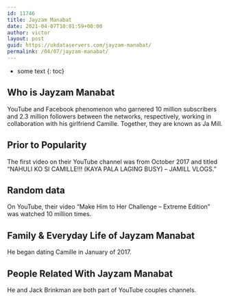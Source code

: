 ```yaml
---
id: 11746
title: Jayzam Manabat
date: 2021-04-07T10:01:59+00:00
author: victor
layout: post
guid: https://ukdataservers.com/jayzam-manabat/
permalink: /04/07/jayzam-manabat/
---
```


* some text
{: toc}


## Who is Jayzam Manabat



YouTube and Facebook phenomenon who garnered 10 million subscribers and 2.3 million followers between the networks, respectively, working in collaboration with his girlfriend Camille. Together, they are known as Ja Mill.

                
                
                
## Prior to Popularity



The first video on their YouTube channel was from October 2017 and titled &#8220;NAHULI KO SI CAMILLE!!! (KAYA PALA LAGING BUSY) &#8211; JAMILL VLOGS.&#8221;

                
                
                
## Random data



On YouTube, their video &#8220;Make Him to Her Challenge &#8211; Extreme Edition&#8221; was watched 10 million times.

                
                
                
## Family & Everyday Life of Jayzam Manabat



He began dating Camille in January of 2017.

                
                
                
## People Related With Jayzam Manabat



He and Jack Brinkman are both part of YouTube couples channels.

                
              
            
          
          
          
